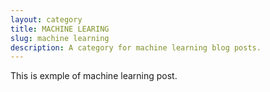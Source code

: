 ```yaml
---
layout: category
title: MACHINE LEARING
slug: machine learning
description: A category for machine learning blog posts.
---
```


This is exmple of machine learning post.
